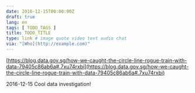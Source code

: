 ```yaml
---
date: 2016-12-15T00:00:00Z
draft: true
lang: en
tags: [ TODO_TAGS ]
title: TODO_TITLE
type: link # image quote video text audio chat
via: "[Who](http://example.com)"
---
```



[https://blog.data.gov.sg/how-we-caught-the-circle-line-rogue-train-with-data-79405c86ab6a#.7xu74rxbi](https://blog.data.gov.sg/how-we-caught-the-circle-line-rogue-train-with-data-79405c86ab6a#.7xu74rxbi)

2016-12-15
Cool data investigation!
